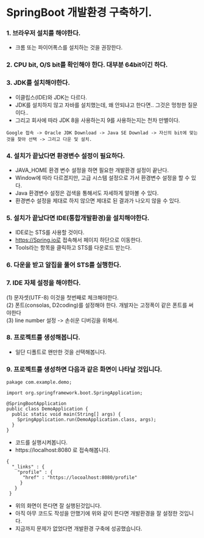 # SpringBoot 개발환경 구축하기.
  ### 1. 브라우저 설치를 해야한다.
  * 크롬 또는 파이어폭스를 설치하는 것을 권장한다.
  
  ### 2. CPU bit, O/S bit를 확인해야 한다. 대부분 64bit이긴 하다.
  
  ### 3. JDK를 설치해야한다.
  * 이클립스(IDE)와 JDK는 다르다. 
  * JDK를 설치하지 않고 자바를 설치했는데, 왜 안되냐고 한다면.. 그것은 멍청한 질문이다..
  * 그리고 회사에 따라 JDK 8을 사용하는지 9를 사용하는지는 천차 만별이다.
  ```
  Google 접속 -> Oracle JDK Download -> Java SE Downlad -> 자신의 bit에 맞는 것을 찾아 선택 -> 그리고 다운 및 설치.
  ```
  ### 4. 설치가 끝났다면 환경변수 설정이 필요하다.
  * JAVA_HOME 환경 변수 설정을 하면 필요한 개발환경 설정이 끝난다.
  * Window에 따라 다르겠지만, 고급 시스템 설정으로 가서 환경변수 설정을 할 수 있다.
  * Java 환경변수 설정은 검색을 통해서도 자세하게 알아볼 수 있다.
  * 환경변수 설정을 제대로 하지 않으면 제대로 된 결과가 나오지 않을 수 있다.
  
  ### 5. 설치가 끝났다면 IDE(통합개발환경)을 설치해야한다.
  * IDE로는 STS를 사용할 것이다.
  * https://Spring.io로 접속해서 페이지 하단으로 이동한다.
  * Tools라는 항목을 클릭하고 STS를 다운로드 받는다.
  
  ### 6. 다운을 받고 알집을 풀어 STS를 실행한다.
  
  ### 7. IDE 자체 설정을 해야한다.
  
   (1) 문자셋(UTF-8) 이것을 첫번째로 체크해야한다.<br>
   (2) 폰트(consolas, D2coding)를 설정해야 한다. 개발자는 고정폭이 같은 폰트를 써야한다<br>
   (3) line number 설정 -> 손쉬운 디버깅을 위해서.<br>  
      
  ### 8. 프로젝트를 생성해봅니다.
  * 일단 디폴트로 왠만한 것을 선택해봅니다.
  
  ### 9. 프로젝트를 생성하면 다음과 같은 화면이 나타날 것입니다.
  
  ```
  pakage com.example.demo;
  
  import org.springframework.boot.SpringApplication;
  
  @SpringBootApplication
  public class DemoApplication {
    public static void main(String[] args) {
      SpringApplication.run(DemoApplication.class, args);
    }
  }
  
  ```
  
  * 코드를 실행시켜봅니다.
  * https://localhost:8080 로 접속해봅니다.
  
  ```
  {
    "_links" : {
      "profile" : {
        "href" : "https://locoalhost:8080/profile"
       }
     }
   }
  ```
  
  * 위의 화면이 뜬다면 잘 실행된것입니다.
  * 아직 아무 코드도 작성을 안했기에 위와 같이 뜬다면 개발환경을 잘 설정한 것입니다.
  * 지금까지 문제가 없었다면 개발환경 구축에 성공했습니다.